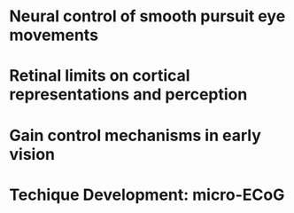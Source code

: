 <h1> Neural control of smooth pursuit eye movements </h1>

<h1> Retinal limits on cortical representations and perception </h1>

<h1> Gain control mechanisms in early vision </h1>

<!-- <h1> Psychophysics of visual search </h1> -->

<h1> Techique Development: micro-ECoG </h1>


